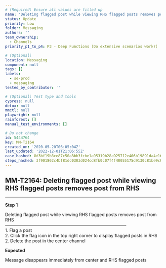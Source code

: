 ```yaml
---
# (Required) Ensure all values are filled up
name: 'Deleting flagged post while viewing RHS flagged posts removes post from RHS'
status: Update
priority: Low
folder: Messaging
authors: ''
team_ownership:
  - Channels
priority_p1_to_p4: P3 - Deep Functions (Do extensive scenarios work?)

# (Optional)
location: Messaging
component: null
tags: []
labels:
  - se-prod
  - messaging
tested_by_contributor: ''

# (Optional) Test type and tools
cypress: null
detox: null
mmctl: null
playwright: null
rainforest: []
manual_test_environments: []

# Do not change
id: 5444764
key: MM-T2164
created_on: '2020-05-20T06:05:04Z'
last_updated: '2022-12-01T21:06:55Z'
case_hashed: 8d3bf19b8ce87c50a8bb3fcbe1a95319b28a925712e406b19891da4e168051b0841aae17db39fc85022b5479e85d3dcb
steps_hashed: 3f901862c4bf81dc0303d024cd8fb0c07f4f40055175d9130c81be9c0bbf96a0cc8e033f3689d642a375ca2f803ae0d1
---
```


<!-- (Auto-generated) Based on frontmatter's "key" and "name" -->

## MM-T2164: Deleting flagged post while viewing RHS flagged posts removes post from RHS

---

**Step 1**

Deleting flagged post while viewing RHS flagged posts removes post from RHS\
————————————————————————————\
1\. Flag a post\
2\. Click the flag icon in the top right corner to display flagged posts in RHS\
2\. Delete the post in the center channel

**Expected**

Message disappears immediately from center and RHS flagged posts
